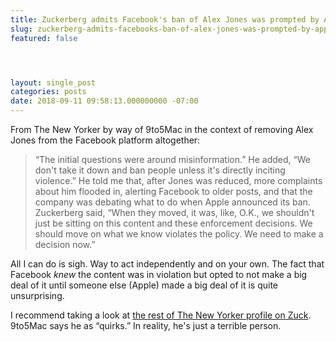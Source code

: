 ```yaml
---
title: Zuckerberg admits Facebook's ban of Alex Jones was prompted by Apple's decisions
slug: zuckerberg-admits-facebooks-ban-of-alex-jones-was-prompted-by-apples-decisions
featured: false




layout: single_post
categories: posts
date: 2018-09-11 09:58:13.000000000 -07:00
---
```


From The New Yorker by way of 9to5Mac in the context of removing Alex Jones from the Facebook platform altogether:

>  “The initial questions were around misinformation.” He added, “We don't take it down and ban people unless it's directly inciting violence.” He told me that, after Jones was reduced, more complaints about him flooded in, alerting Facebook to older posts, and that the company was debating what to do when Apple announced its ban.
> Zuckerberg said, “When they moved, it was, like, O.K., we shouldn't just be sitting on this content and these enforcement decisions. We should move on what we know violates the policy. We need to make a decision now.”

All I can do is sigh. Way to act independently and on your own. The fact that Facebook _knew_ the content was in violation but opted to not make a big deal of it until someone else (Apple) made a big deal of it is quite unsurprising.

I recommend taking a look at [the rest of The New Yorker profile on Zuck](https://www.newyorker.com/magazine/2018/09/17/can-mark-zuckerberg-fix-facebook-before-it-breaks-democracy). 9to5Mac says he as “quirks.” In reality, he's just a terrible person.

